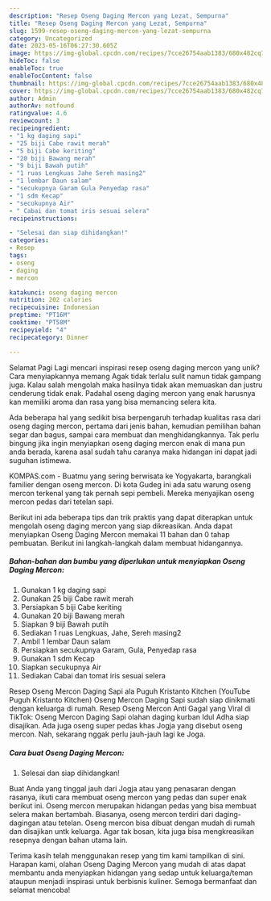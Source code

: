 ```yaml
---
description: "Resep Oseng Daging Mercon yang Lezat, Sempurna"
title: "Resep Oseng Daging Mercon yang Lezat, Sempurna"
slug: 1599-resep-oseng-daging-mercon-yang-lezat-sempurna
category: Uncategorized
date: 2023-05-16T06:27:30.605Z
image: https://img-global.cpcdn.com/recipes/7cce26754aab1383/680x482cq70/oseng-daging-mercon-foto-resep-utama.jpg
hideToc: false
enableToc: true
enableTocContent: false
thumbnail: https://img-global.cpcdn.com/recipes/7cce26754aab1383/680x482cq70/oseng-daging-mercon-foto-resep-utama.jpg
cover: https://img-global.cpcdn.com/recipes/7cce26754aab1383/680x482cq70/oseng-daging-mercon-foto-resep-utama.jpg
author: Admin
authorAv: notfound
ratingvalue: 4.6
reviewcount: 3
recipeingredient:
- "1 kg daging sapi"
- "25 biji Cabe rawit merah"
- "5 biji Cabe keriting"
- "20 biji Bawang merah"
- "9 biji Bawah putih"
- "1 ruas Lengkuas Jahe Sereh masing2"
- "1 lembar Daun salam"
- "secukupnya Garam Gula Penyedap rasa"
- "1 sdm Kecap"
- "secukupnya Air"
- " Cabai dan tomat iris sesuai selera"
recipeinstructions:

- "Selesai dan siap dihidangkan!"
categories:
- Resep
tags:
- oseng
- daging
- mercon

katakunci: oseng daging mercon 
nutrition: 202 calories
recipecuisine: Indonesian
preptime: "PT16M"
cooktime: "PT58M"
recipeyield: "4"
recipecategory: Dinner

---
```



Selamat Pagi Lagi mencari inspirasi resep oseng daging mercon yang unik? Cara menyiapkannya memang Agak tidak terlalu sulit namun tidak gampang juga. Kalau salah mengolah maka hasilnya tidak akan memuaskan dan justru cenderung tidak enak. Padahal oseng daging mercon yang enak harusnya kan memiliki aroma dan rasa yang bisa memancing selera kita.


Ada beberapa hal yang sedikit bisa berpengaruh terhadap kualitas rasa dari oseng daging mercon, pertama dari jenis bahan, kemudian pemilihan bahan segar dan bagus, sampai cara membuat dan menghidangkannya. Tak perlu bingung jika ingin menyiapkan oseng daging mercon enak di mana pun anda berada, karena asal sudah tahu caranya maka hidangan ini dapat jadi suguhan istimewa.

KOMPAS.com - Buatmu yang sering berwisata ke Yogyakarta, barangkali familier dengan oseng mercon. Di kota Gudeg ini ada satu warung oseng mercon terkenal yang tak pernah sepi pembeli. Mereka menyajikan oseng mercon pedas dari tetelan sapi.


Berikut ini ada beberapa tips dan trik praktis yang dapat diterapkan untuk mengolah oseng daging mercon yang siap dikreasikan. Anda dapat menyiapkan Oseng Daging Mercon memakai 11 bahan dan 0 tahap pembuatan. Berikut ini langkah-langkah dalam membuat hidangannya.

<!--inarticleads1-->

##### Bahan-bahan dan bumbu yang diperlukan untuk menyiapkan Oseng Daging Mercon:

1. Gunakan 1 kg daging sapi
1. Gunakan 25 biji Cabe rawit merah
1. Persiapkan 5 biji Cabe keriting
1. Gunakan 20 biji Bawang merah
1. Siapkan 9 biji Bawah putih
1. Sediakan 1 ruas Lengkuas, Jahe, Sereh masing2
1. Ambil 1 lembar Daun salam
1. Persiapkan secukupnya Garam, Gula, Penyedap rasa
1. Gunakan 1 sdm Kecap
1. Siapkan secukupnya Air
1. Sediakan  Cabai dan tomat iris sesuai selera


Resep Oseng Mercon Daging Sapi ala Puguh Kristanto Kitchen (YouTube Puguh Kristanto Kitchen) Oseng Mercon Daging Sapi sudah siap dinikmati dengan keluarga di rumah. Resep Oseng Mercon Anti Gagal yang Viral di TikTok: Oseng Mercon Daging Sapi olahan daging kurban Idul Adha siap disajikan. Ada juga oseng super pedas khas Jogja yang disebut oseng mercon. Nah, sekarang nggak perlu jauh-jauh lagi ke Joga. 

<!--inarticleads2-->

##### Cara buat Oseng Daging Mercon:


1. Selesai dan siap dihidangkan!

Buat Anda yang tinggal jauh dari Jogja atau yang penasaran dengan rasanya, ikuti cara membuat oseng mercon yang pedas dan super enak berikut ini. Oseng mercon merupakan hidangan pedas yang bisa membuat selera makan bertambah. Biasanya, oseng mercon terdiri dari daging-dagingan atau tetelan. Oseng mercon bisa dibuat dengan mudah di rumah dan disajikan untk keluarga. Agar tak bosan, kita juga bisa mengkreasikan resepnya dengan bahan utama lain. 

Terima kasih telah menggunakan resep yang tim kami tampilkan di sini. Harapan kami, olahan Oseng Daging Mercon yang mudah di atas dapat membantu anda menyiapkan hidangan yang sedap untuk keluarga/teman ataupun menjadi inspirasi untuk berbisnis kuliner. Semoga bermanfaat dan selamat mencoba!
